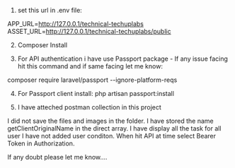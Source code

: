 <!-- Technical TechUp Labs -->

1. set this url in .env file:

APP_URL=http://127.0.0.1/technical-techuplabs
ASSET_URL=http://127.0.0.1/technical-techuplabs/public



2. Composer Install



3. For API authentication i have use Passport package - If any issue facing hit this command and if same facing let me know:

composer require laravel/passport --ignore-platform-reqs



4. For Passport client install:
php artisan passport:install



5. I have atteched postman collection in this project



I did not save the files and images in the folder. I have stored the name getClientOriginalName in the direct array.
I have display all the task for all user I have not added user conditon.
When hit API at time select Bearer Token in Authorization.


If any doubt please let me know....